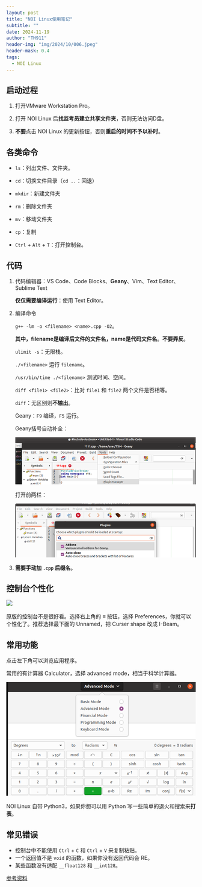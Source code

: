 ```yaml
---
layout: post
title: "NOI Linux使用笔记"
subtitle: ""
date: 2024-11-19
author: "TH911"
header-img: "img/2024/10/006.jpeg"
header-mask: 0.4
tags:
  - NOI Linux
---
```


## 启动过程

1. 打开VMware Workstation Pro。

2. 打开 NOI Linux 后**找监考员建立共享文件夹**，否则无法访问D盘。

3. **不要**点击 NOI Linux 的更新按钮，否则**重启的时间不予以补时**。

## 各类命令

* `ls`：列出文件、文件夹。
* `cd`：切换文件目录（`cd ..`：回退）
* `mkdir`：新建文件夹
* `rm`：删除文件夹
* `mv`：移动文件夹
* `cp`：复制

* `Ctrl` + `Alt` + `T`：打开控制台。

## 代码

1. 代码编辑器：VS Code、Code Blocks、**Geany**、Vim、Text Editor、Sublime Text

   **仅仅需要编译运行**：使用 Text Editor。

2. 编译命令

   `g++ -lm -o <filename> <name>.cpp -O2`。

   **其中，filename是编译后文件的文件名，name是代码文件名**。**不要弄反**。

   `ulimit -s`：无限栈。

   `./<filename>` 运行 `filename`。

   `/usr/bin/time ./<filename>` 测试时间、空间。

   `diff <file1> <file2>`：比对 `file1` 和 `file2` 两个文件是否相等。

   `diff`：无区别则**不输出**。

   Geany：`F9` 编译，`F5` 运行。

   Geany括号自动补全：

   ![1](/img/2024/11/019.png)

   打开前两栏：

   ![](/img/2024/11/020.png)


3. **需要手动加 `.cpp` 后缀名**。

## 控制台个性化

![](/img/2024/11/021/png)

原版的控制台不是很好看。选择右上角的 $\equiv$ 按钮，选择 Preferences，你就可以个性化了。推荐选择最下面的 Unnamed，把 Curser shape 改成 I-Beam。

## 常用功能

点击左下角可以浏览应用程序。

常用的有计算器 Calculator，选择 advanced mode，相当于科学计算器。

![](/img/2024/11/022.png)

NOI Linux 自带 Python3，如果你想可以用 Python 写一些简单的退火和搜索来**打表**。

## 常见错误

* 控制台中不能使用 `Ctrl` + `C` 和 `Ctrl` + `V` 来复制粘贴。
* 一个返回值不是 `void` 的函数，如果你没有返回代码会 RE。
* 某些函数没有适配 `__float128` 和 `__int128`。

[参考资料](/file/2024/11/Linux.pdf)
